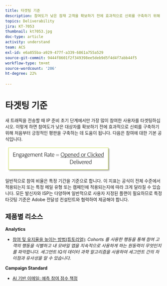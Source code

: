 ```yaml
---
title: 타겟팅 기준
description: 참여도가 낮은 잠재 고객을 확보하기 전에 효과적으로 신뢰를 구축하기 위해 처음부터 긍정적인 평판을 구축하는 방법을 알아봅니다.
topics: Deliverability
jira: KT-7053
thumbnail: kt7053.jpg
doc-type: article
activity: understand
team: ACS
exl-id: e6a855ba-a929-477f-a339-6861a755a529
source-git-commit: 9444f8601f2f349398ee5deb9d5f4d4f7abb44f5
workflow-type: tm+mt
source-wordcount: '206'
ht-degree: 22%

---
```


# 타겟팅 기준

새 트래픽을 전송할 때 IP 준비 초기 단계에서만 가장 많이 참여한 사용자를 타겟팅하십시오. 이렇게 하면 참여도가 낮은 대상자를 확보하기 전에 효과적으로 신뢰를 구축하기 위해 처음부터 긍정적인 평판을 구축하는 데 도움이 됩니다. 다음은 참여에 대한 기본 공식입니다.

![참여 공식](../assets/formula-for-enagement.png)

일반적으로 참여 비율은 특정 기간을 기준으로 합니다. 이 지표는 공식이 전체 수준에서 적용되는지 또는 특정 메일 유형 또는 캠페인에 적용되는지에 따라 크게 달라질 수 있습니다. 모든 발신자와 ISP는 다양하며 일반적으로 사용자 지정된 플랜이 필요하므로 특정 타깃팅 기준은 Adobe 전달성 컨설턴트와 협력하여 제공해야 합니다.

## 제품별 리소스

**Analytics**

* [참여 및 유지율을 높이는 방법(튜토리얼)](https://experienceleague.adobe.com/docs/analytics-learn/tutorials/mobile-app-analytics/measuring-mobile-analytics/how-to-increase-engagement-and-retention-rates.html?lang=en#mobile-app-analytics): *Cohorts 를 사용한 행동을 통해 참여 고객의 행동을 식별하고 내 모바일 앱을 지속적으로 사용하게 하는 원동력이 무엇인지를 파악합니다. 세그먼트 IQ의 데이터 과학 알고리즘을 사용하여 세그먼트 간의 차이점과 유사성을 알 수 있습니다.*

**Campaign Standard**

* [AI 기반 이메일: 예측 참여 점수 책정](https://experienceleague.adobe.com/docs/campaign-standard/using/testing-and-sending/preparing-and-testing-messages/predictive.html#predictive-scoring)

